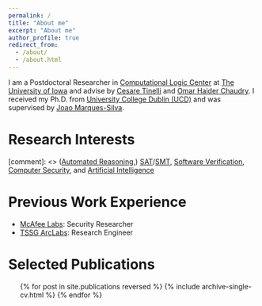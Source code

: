 ```yaml
---
permalink: /
title: "About me"
excerpt: "About me"
author_profile: true
redirect_from: 
  - /about/
  - /about.html
---
```


I am a Postdoctoral Researcher in 
[Computational Logic Center](http://clc.cs.uiowa.edu/site/index.shtml)
at [The University of Iowa](https://cs.uiowa.edu/) and advise by 
[Cesare Tinelli](https://homepage.cs.uiowa.edu/~tinelli/) 
and 
[Omar Haider Chaudry](https://homepage.cs.uiowa.edu/~comarhaider/). 
I received my Ph.D. from [University College Dublin (UCD)](https://www.ucd.ie/) and was supervised by [Joao Marques-Silva](https://jpmarquessilva.github.io/).

Research Interests
======
[comment]: <> ([Automated Reasoning](https://plato.stanford.edu/entries/reasoning-automated/),) 
[SAT](https://en.wikipedia.org/wiki/Boolean_satisfiability_problem)/[SMT](https://en.wikipedia.org/wiki/Satisfiability_modulo_theories),
[Software Verification](https://en.wikipedia.org/wiki/Model_checking), 
[Computer Security](https://en.wikipedia.org/wiki/Computer_security), and [Artificial Intelligence](https://en.wikipedia.org/wiki/Artificial_intelligence)

Previous Work Experience
======
* [McAfee Labs](https://www.mcafee.com/enterprise/en-us/threat-center/mcafee-labs.html): Security Researcher 
* [TSSG ArcLabs](https://tssg.org/research/): Research Engineer 
  
Selected Publications
======
  <ul>{% for post in site.publications reversed %}
    {% include archive-single-cv.html %}
  {% endfor %}</ul>


